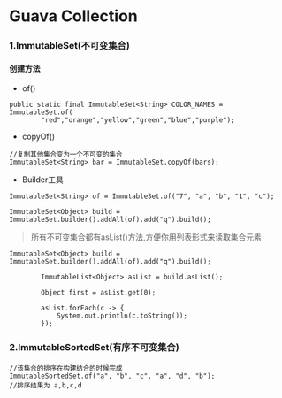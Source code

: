 # Guava Collection

### 1.ImmutableSet(不可变集合)

#### 创建方法
- of()
``` 
public static final ImmutableSet<String> COLOR_NAMES = ImmutableSet.of(
        "red","orange","yellow","green","blue","purple"); 
```

- copyOf()
```
//复制其他集合变为一个不可变的集合
ImmutableSet<String> bar = ImmutableSet.copyOf(bars);
```

- Builder工具
```
ImmutableSet<String> of = ImmutableSet.of("7", "a", "b", "1", "c");

ImmutableSet<Object> build = ImmutableSet.builder().addAll(of).add("q").build();
```
>所有不可变集合都有asList()方法,方便你用列表形式来读取集合元素

```
ImmutableSet<Object> build = ImmutableSet.builder().addAll(of).add("q").build();

		ImmutableList<Object> asList = build.asList();
		
		Object first = asList.get(0);
		
		asList.forEach(c -> {
			System.out.println(c.toString());
		});
```


### 2.ImmutableSortedSet(有序不可变集合)
```
//该集合的排序在构建结合的时候完成
ImmutableSortedSet.of("a", "b", "c", "a", "d", "b");
//排序结果为 a,b,c,d
```
